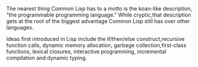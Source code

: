 <html><body><p>The nearest thing Common Lisp has to a motto is the koan-like description, "the programmable programming language." While cryptic,that description gets at the root of the biggest advantage Common Lisp still has over other languages.



Ideas first introduced in Lisp include the if/then/else construct,recursive function calls, dynamic memory allocation, garbage collection,first-class functions, lexical closures, interactive programming, incremental compilation and dynamic typing.</p></body></html>